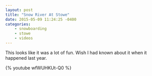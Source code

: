 ```yaml
---
layout: post
title: "Snow River At Stowe"
date: 2015-05-09 11:24:25 -0400
categories: 
    - snowboarding
    - stowe
    - videos
---
```

This looks like it was a lot of fun. Wish I had known about it when it happened last year. 

{% youtube wfWUHKUt-Q0 %}

